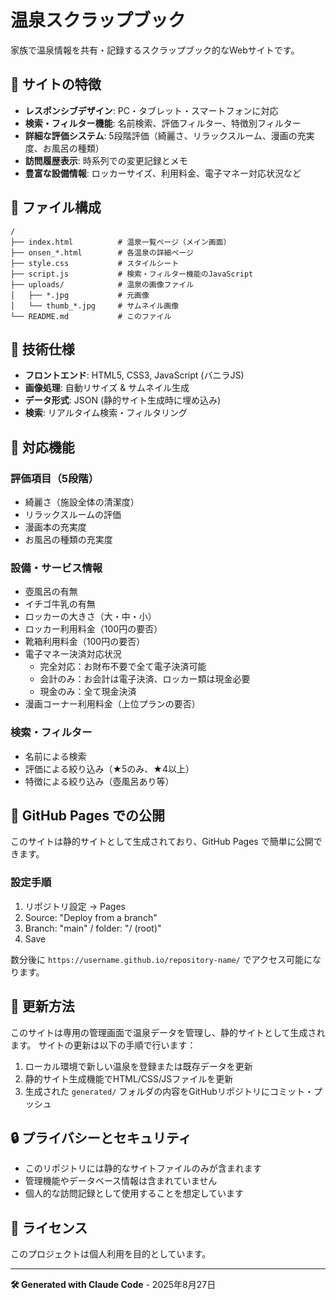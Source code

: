 # 温泉スクラップブック

家族で温泉情報を共有・記録するスクラップブック的なWebサイトです。

## 🌸 サイトの特徴

- **レスポンシブデザイン**: PC・タブレット・スマートフォンに対応
- **検索・フィルター機能**: 名前検索、評価フィルター、特徴別フィルター
- **詳細な評価システム**: 5段階評価（綺麗さ、リラックスルーム、漫画の充実度、お風呂の種類）
- **訪問履歴表示**: 時系列での変更記録とメモ
- **豊富な設備情報**: ロッカーサイズ、利用料金、電子マネー対応状況など

## 📁 ファイル構成

```
/
├── index.html          # 温泉一覧ページ（メイン画面）
├── onsen_*.html        # 各温泉の詳細ページ
├── style.css           # スタイルシート
├── script.js           # 検索・フィルター機能のJavaScript
├── uploads/            # 温泉の画像ファイル
│   ├── *.jpg           # 元画像
│   └── thumb_*.jpg     # サムネイル画像
└── README.md           # このファイル
```

## 🔧 技術仕様

- **フロントエンド**: HTML5, CSS3, JavaScript (バニラJS)
- **画像処理**: 自動リサイズ & サムネイル生成
- **データ形式**: JSON (静的サイト生成時に埋め込み)
- **検索**: リアルタイム検索・フィルタリング

## 📱 対応機能

### 評価項目（5段階）
- 綺麗さ（施設全体の清潔度）
- リラックスルームの評価
- 漫画本の充実度
- お風呂の種類の充実度

### 設備・サービス情報
- 壺風呂の有無
- イチゴ牛乳の有無
- ロッカーの大きさ（大・中・小）
- ロッカー利用料金（100円の要否）
- 靴箱利用料金（100円の要否）
- 電子マネー決済対応状況
  - 完全対応：お財布不要で全て電子決済可能
  - 会計のみ：お会計は電子決済、ロッカー類は現金必要
  - 現金のみ：全て現金決済
- 漫画コーナー利用料金（上位プランの要否）

### 検索・フィルター
- 名前による検索
- 評価による絞り込み（★5のみ、★4以上）
- 特徴による絞り込み（壺風呂あり等）

## 🚀 GitHub Pages での公開

このサイトは静的サイトとして生成されており、GitHub Pages で簡単に公開できます。

### 設定手順
1. リポジトリ設定 → Pages
2. Source: "Deploy from a branch"
3. Branch: "main" / folder: "/ (root)"
4. Save

数分後に `https://username.github.io/repository-name/` でアクセス可能になります。

## 📝 更新方法

このサイトは専用の管理画面で温泉データを管理し、静的サイトとして生成されます。
サイトの更新は以下の手順で行います：

1. ローカル環境で新しい温泉を登録または既存データを更新
2. 静的サイト生成機能でHTML/CSS/JSファイルを更新
3. 生成された `generated/` フォルダの内容をGitHubリポジトリにコミット・プッシュ

## 🔒 プライバシーとセキュリティ

- このリポジトリには静的なサイトファイルのみが含まれます
- 管理機能やデータベース情報は含まれていません
- 個人的な訪問記録として使用することを想定しています

## 📄 ライセンス

このプロジェクトは個人利用を目的としています。

---

**🛠️ Generated with Claude Code** - 2025年8月27日